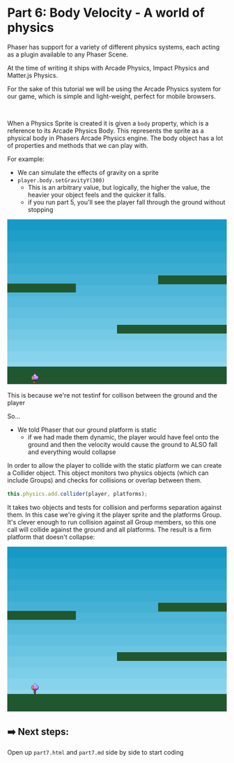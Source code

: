 # Part 6: Body Velocity - A world of physics
Phaser has support for a variety of different physics systems, each acting as a plugin available to any Phaser Scene. 

At the time of writing it ships with Arcade Physics, Impact Physics and Matter.js Physics. 

For the sake of this tutorial we will be using the Arcade Physics system for our game, which is simple and light-weight, perfect for mobile browsers.

<br>

When a Physics Sprite is created it is given a `body` property, which is a reference to its Arcade Physics Body. This represents the sprite as a physical body in Phasers Arcade Physics engine. The body object has a lot of properties and methods that we can play with.

For example:
- We can simulate the effects of gravity on a sprite
- `player.body.setGravityY(300)`
    - This is an arbitrary value, but logically, the higher the value, the heavier your object feels and the quicker it falls. 
    - if you run part 5, you'll see the player fall through the ground without stopping

![part six scene example](assets/part6.png)

This is because we're not testinf for collison between the ground and the player

So...

- We told Phaser that our ground platform is static
    - if we had made them dynamic, the player would have feel onto the ground and then the velocity would cause the ground to ALSO fall and everything would collapse

In order to allow the player to collide with the static platform we can create a Collider object. This object monitors two physics objects (which can include Groups) and checks for collisions or overlap between them.
```js
this.physics.add.collider(player, platforms);
```

 It takes two objects and tests for collision and performs separation against them. In this case we're giving it the player sprite and the platforms Group. It's clever enough to run collision against all Group members, so this one call will collide against the ground and all platforms. The result is a firm platform that doesn't collapse:

 ![part six scene example](assets/part6.2.png)
 
## ➡️ Next steps:
Open up `part7.html` and `part7.md` side by side to start coding



